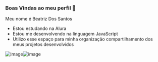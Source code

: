 ### Boas Vindas ao meu perfil 💙

Meu nome é Beatriz Dos Santos 
- Estou estudando na Alura
- Estou me desenvolvendo na linguagem JavaScript
- Utilizo esse espaço para minha organização compartilhamento dos meus projetos desenvolvidos



![image](https://github.com/user-attachments/assets/70898301-7816-4632-8cee-27e550592a90)![image](https://github.com/user-attachments/assets/7613209e-c6f0-482f-8093-94296e34f2a7)

